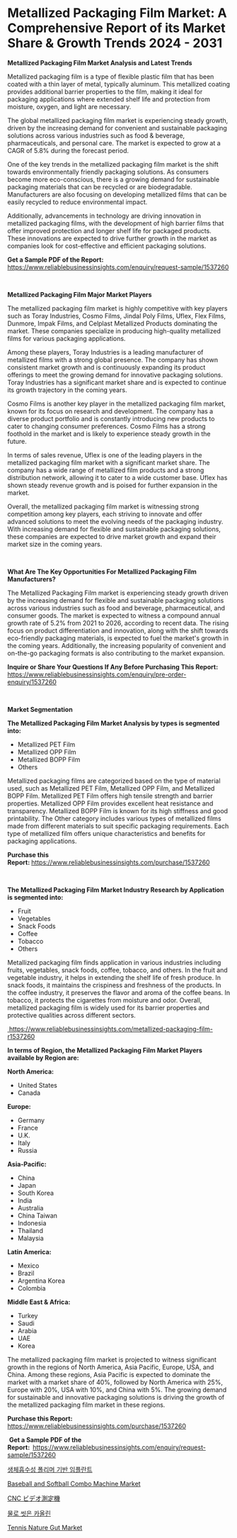 <p><h1>Metallized Packaging Film Market: A Comprehensive Report of its Market Share & Growth Trends 2024 - 2031</h1></p><p><strong>Metallized Packaging Film Market Analysis and Latest Trends</strong></p>
<p><p>Metallized packaging film is a type of flexible plastic film that has been coated with a thin layer of metal, typically aluminum. This metallized coating provides additional barrier properties to the film, making it ideal for packaging applications where extended shelf life and protection from moisture, oxygen, and light are necessary.</p><p>The global metallized packaging film market is experiencing steady growth, driven by the increasing demand for convenient and sustainable packaging solutions across various industries such as food & beverage, pharmaceuticals, and personal care. The market is expected to grow at a CAGR of 5.8% during the forecast period.</p><p>One of the key trends in the metallized packaging film market is the shift towards environmentally friendly packaging solutions. As consumers become more eco-conscious, there is a growing demand for sustainable packaging materials that can be recycled or are biodegradable. Manufacturers are also focusing on developing metallized films that can be easily recycled to reduce environmental impact.</p><p>Additionally, advancements in technology are driving innovation in metallized packaging films, with the development of high barrier films that offer improved protection and longer shelf life for packaged products. These innovations are expected to drive further growth in the market as companies look for cost-effective and efficient packaging solutions.</p></p>
<p><strong>Get a Sample PDF of the Report:&nbsp;</strong> <a href="https://www.reliablebusinessinsights.com/enquiry/request-sample/1537260">https://www.reliablebusinessinsights.com/enquiry/request-sample/1537260</a></p>
<p>&nbsp;</p>
<p><strong>Metallized Packaging Film Major Market Players</strong></p>
<p><p>The metallized packaging film market is highly competitive with key players such as Toray Industries, Cosmo Films, Jindal Poly Films, Uflex, Flex Films, Dunmore, Impak Films, and Celplast Metallized Products dominating the market. These companies specialize in producing high-quality metallized films for various packaging applications.</p><p>Among these players, Toray Industries is a leading manufacturer of metallized films with a strong global presence. The company has shown consistent market growth and is continuously expanding its product offerings to meet the growing demand for innovative packaging solutions. Toray Industries has a significant market share and is expected to continue its growth trajectory in the coming years.</p><p>Cosmo Films is another key player in the metallized packaging film market, known for its focus on research and development. The company has a diverse product portfolio and is constantly introducing new products to cater to changing consumer preferences. Cosmo Films has a strong foothold in the market and is likely to experience steady growth in the future.</p><p>In terms of sales revenue, Uflex is one of the leading players in the metallized packaging film market with a significant market share. The company has a wide range of metallized film products and a strong distribution network, allowing it to cater to a wide customer base. Uflex has shown steady revenue growth and is poised for further expansion in the market.</p><p>Overall, the metallized packaging film market is witnessing strong competition among key players, each striving to innovate and offer advanced solutions to meet the evolving needs of the packaging industry. With increasing demand for flexible and sustainable packaging solutions, these companies are expected to drive market growth and expand their market size in the coming years.</p></p>
<p>&nbsp;</p>
<p><strong>What Are The Key Opportunities For Metallized Packaging Film Manufacturers?</strong></p>
<p><p>The Metallized Packaging Film market is experiencing steady growth driven by the increasing demand for flexible and sustainable packaging solutions across various industries such as food and beverage, pharmaceutical, and consumer goods. The market is expected to witness a compound annual growth rate of 5.2% from 2021 to 2026, according to recent data. The rising focus on product differentiation and innovation, along with the shift towards eco-friendly packaging materials, is expected to fuel the market's growth in the coming years. Additionally, the increasing popularity of convenient and on-the-go packaging formats is also contributing to the market expansion.</p></p>
<p><strong>Inquire or Share Your Questions If Any Before Purchasing This Report:</strong> <a href="https://www.reliablebusinessinsights.com/enquiry/pre-order-enquiry/1537260">https://www.reliablebusinessinsights.com/enquiry/pre-order-enquiry/1537260</a></p>
<p>&nbsp;</p>
<p><strong>Market Segmentation</strong></p>
<p><strong>The Metallized Packaging Film Market Analysis by types is segmented into:</strong></p>
<p><ul><li>Metallized PET Film</li><li>Metallized OPP Film</li><li>Metallized BOPP Film</li><li>Others</li></ul></p>
<p><p>Metallized packaging films are categorized based on the type of material used, such as Metallized PET Film, Metallized OPP Film, and Metallized BOPP Film. Metallized PET Film offers high tensile strength and barrier properties. Metallized OPP Film provides excellent heat resistance and transparency. Metallized BOPP Film is known for its high stiffness and good printability. The Other category includes various types of metallized films made from different materials to suit specific packaging requirements. Each type of metallized film offers unique characteristics and benefits for packaging applications.</p></p>
<p><strong>Purchase this Report:&nbsp;</strong><a href="https://www.reliablebusinessinsights.com/purchase/1537260">https://www.reliablebusinessinsights.com/purchase/1537260</a></p>
<p>&nbsp;</p>
<p><strong>The Metallized Packaging Film Market Industry Research by Application is segmented into:</strong></p>
<p><ul><li>Fruit</li><li>Vegetables</li><li>Snack Foods</li><li>Coffee</li><li>Tobacco</li><li>Others</li></ul></p>
<p><p>Metallized packaging film finds application in various industries including fruits, vegetables, snack foods, coffee, tobacco, and others. In the fruit and vegetable industry, it helps in extending the shelf life of fresh produce. In snack foods, it maintains the crispiness and freshness of the products. In the coffee industry, it preserves the flavor and aroma of the coffee beans. In tobacco, it protects the cigarettes from moisture and odor. Overall, metallized packaging film is widely used for its barrier properties and protective qualities across different sectors.</p></p>
<p><a href="https://www.reliablebusinessinsights.com/metallized-packaging-film-r1537260">&nbsp;https://www.reliablebusinessinsights.com/metallized-packaging-film-r1537260</a></p>
<p><strong>In terms of Region, the Metallized Packaging Film Market Players available by Region are:</strong></p>
<p>
    <p> <strong> North America: </strong>
        <ul>
            <li>United States</li>
            <li>Canada</li>
        </ul>
        </p> 
    <p> <strong> Europe: </strong>
        <ul>
            <li>Germany</li>
            <li>France</li>
            <li>U.K.</li>
            <li>Italy</li>
            <li>Russia</li>
        </ul>
        </p> 
    <p> <strong> Asia-Pacific: </strong>
        <ul>
            <li>China</li>
            <li>Japan</li>
            <li>South Korea</li>
            <li>India</li>
            <li>Australia</li>
            <li>China Taiwan</li>
            <li>Indonesia</li>
            <li>Thailand</li>
            <li>Malaysia</li>
        </ul>
        </p> 
    <p> <strong> Latin America: </strong>
        <ul>
            <li>Mexico</li>
            <li>Brazil</li>
            <li>Argentina Korea</li>
            <li>Colombia</li>
        </ul>
        </p> 
    <p> <strong> Middle East & Africa: </strong>
        <ul>
            <li>Turkey</li>
            <li>Saudi</li>
            <li>Arabia</li>
            <li>UAE</li>
            <li>Korea</li>
        </ul>
    </p>
    </p>
<p><p>The metallized packaging film market is projected to witness significant growth in the regions of North America, Asia Pacific, Europe, USA, and China. Among these regions, Asia Pacific is expected to dominate the market with a market share of 40%, followed by North America with 25%, Europe with 20%, USA with 10%, and China with 5%. The growing demand for sustainable and innovative packaging solutions is driving the growth of the metallized packaging film market in these regions.</p></p>
<p><strong>Purchase this Report: </strong><a href="https://www.reliablebusinessinsights.com/purchase/1537260">https://www.reliablebusinessinsights.com/purchase/1537260</a></p>
<p>&nbsp;<strong>Get a Sample PDF of the Report:&nbsp;&nbsp;</strong><a href="https://www.reliablebusinessinsights.com/enquiry/request-sample/1537260">https://www.reliablebusinessinsights.com/enquiry/request-sample/1537260</a></p>
<p><strong></strong></p>
<p><p><a href="https://github.com/anton65482023/Market-Research-Report-List-1/blob/main/611146489700.md">생체흡수성 폴리머 기반 임플란트</a></p><p><a href="https://github.com/mancsybtousav/Market-Research-Report-List-2/blob/main/baseball-and-softball-combo-machine-market.md">Baseball and Softball Combo Machine Market</a></p><p><a href="https://medium.com/@rockcod61/cnc%E3%83%93%E3%83%87%E3%82%AA%E6%B8%AC%E5%AE%9A%E6%A9%9F%E5%B8%82%E5%A0%B4%E8%A6%8F%E6%A8%A1-%E5%B8%82%E5%A0%B4%E5%B1%95%E6%9C%9B%E3%81%A8%E5%B8%82%E5%A0%B4%E4%BA%88%E6%B8%AC-2024%E5%B9%B4%E3%81%8B%E3%82%892031%E5%B9%B4-a532f4d6035a">CNC ビデオ測定機</a></p><p><a href="https://github.com/Gregost89076vddcv/Market-Research-Report-List-1/blob/main/158840589701.md">물로 씻은 카올린</a></p><p><a href="https://github.com/maudAbbott7/Market-Research-Report-List-1/blob/main/tennis-nature-gut-market.md">Tennis Nature Gut Market</a></p></p>